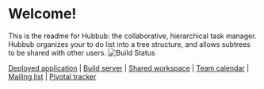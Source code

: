 Welcome!
========

This is the readme for Hubbub: the collaborative, hierarchical task manager. Hubbub organizes your to do list into a tree structure, and allows subtrees to be shared with other users. ![Build Status](https://secure.travis-ci.org/gdean123/hubbub.png)

[Deployed application](http://hubbub-dev.heroku.com/) |
[Build server](http://travis-ci.org/#!/gdean123/hubbub) |
[Shared workspace](https://docs.google.com/open?id=0B4jo8FT8cF-1Y2MzNzQwM2MtZTJkNC00NjY0LTk4YTQtMWQ1ODRhNzg4ZjVl) |
[Team calendar](https://www.google.com/calendar/embed?src=ee63qp0vgqk0jhbb2q6hi29h70%40group.calendar.google.com&ctz=America/Los_Angeles) |
[Mailing list](https://groups.google.com/d/forum/hubbub-team) |
[Pivotal tracker](https://www.pivotaltracker.com/projects/442563)
